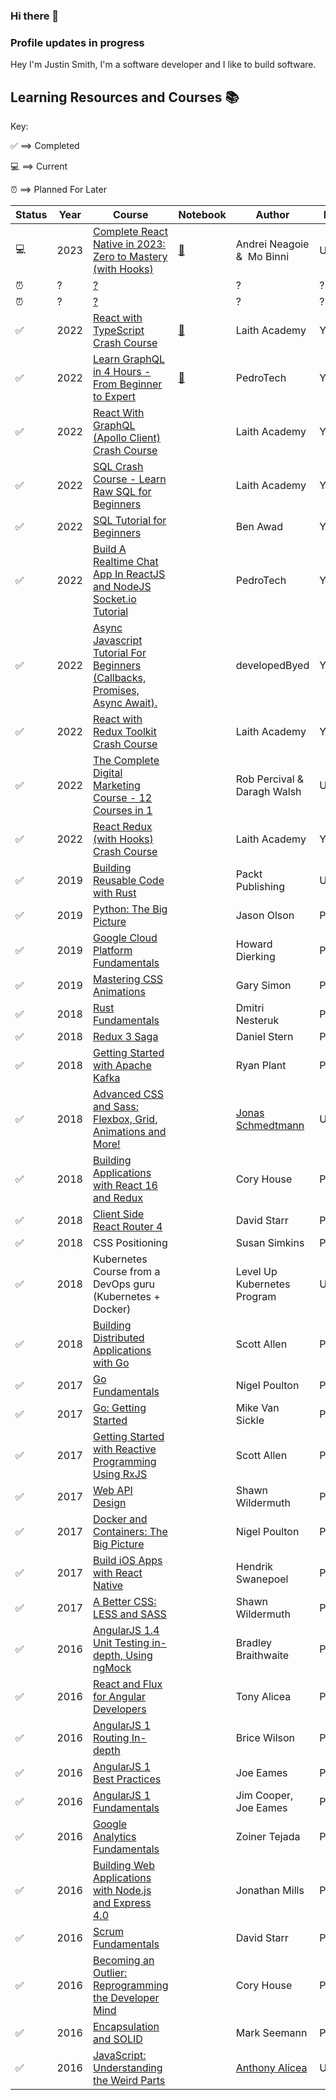 ### Hi there 👋
### Profile updates in progress
Hey I'm Justin Smith, I'm a software developer and I like to build software.
<!--
**JustinDotRocks/JustinDotRocks** is a ✨ _special_ ✨ repository because its `README.md` (this file) appears on your GitHub profile.

Here are some ideas to get you started:

- 🔭 I’m currently working on ...
- 🌱 I’m currently learning ...
- 👯 I’m looking to collaborate on ...
- 🤔 I’m looking for help with ...
- 💬 Ask me about ...
- 📫 How to reach me: ...
- 😄 Pronouns: ...
- ⚡ Fun fact: ...
-->

## Learning Resources and Courses 📚

Key: 

✅ ==> Completed

💻 ==> Current

⏰ ==> Planned For Later

| **Status** | **Year** | **Course**                                                                                                                                                                                            | Notebook                                                                                          | **Author**                                               | **Provider** |
|------------|----------|-------------------------------------------------------------------------------------------------------------------------------------------------------------------------------------------------------|---------------------------------------------------------------------------------------------------|----------------------------------------------------------|--------------|
| 💻         | 2023     | [Complete React Native in 2023: Zero to Mastery (with Hooks)](https://www.udemy.com/course/complete-react-native-mobile-development-zero-to-mastery-with-hooks/)                                                                                          | [📔 ](<>)                                            | Andrei Neagoie &  Mo Binni                                              | Udemy  |
| ⏰          | ?     | [?](?)                                                       |                                                                                                   |?                                          | ?  |
| ⏰          | ?     | [?](?)                                     |                                                                                                   |?                                              | ?  |
| ✅          | 2022     | [React with TypeScript Crash Course](https://www.youtube.com/watch?v=jrKcJxF0lAU)                                                       | [📔 ](<>) | Laith Academy                                         | YouTube  |
| ✅          | 2022     | [Learn GraphQL in 4 Hours - From Beginner to Expert](https://www.youtube.com/watch?v=yqWzCV0kU_c&t=12005s)                                                                                         | [📔 ](<>)                   | PedroTech                                          | YouTube  |
| ✅          | 2022     | [React With GraphQL (Apollo Client) Crash Course](https://www.youtube.com/watch?v=gAbIQx26wSI)                                                                               |                                                                                                   | Laith Academy        | YouTube  |
| ✅          | 2022    | [SQL Crash Course - Learn Raw SQL for Beginners](https://www.youtube.com/watch?v=6838VBt6HmQ)                      |                                                                                                   |  Laith Academy                                           | YouTube  |
| ✅          | 2022     | [SQL Tutorial for Beginners](https://www.youtube.com/watch?v=tp_5c6jaNQE)                                                           |                                                                                                   | Ben Awad                                               | YouTube  |
| ✅          | 2022     | [Build A Realtime Chat App In ReactJS and NodeJS Socket.io Tutorial](https://www.youtube.com/watch?v=NU-HfZY3ATQ)                                                                                 |                                                                                                   |  PedroTech                                            | YouTube  |
| ✅          | 2022    | [Async Javascript Tutorial For Beginners (Callbacks, Promises, Async Await).](https://www.youtube.com/watch?v=_8gHHBlbziw)                                                                                   |                                                                                                   | developedByed                                               | YouTube  |
| ✅          | 2022    | [React with Redux Toolkit Crash Course](https://www.youtube.com/watch?v=jR4fagDcvrc) |                                                                                                   |Laith Academy                                          | YouTube  |
| ✅          | 2022    | [The Complete Digital Marketing Course - 12 Courses in 1](https://www.udemy.com/course/learn-digital-marketing-course/)                                                                                                                                                                   |                                                                                                   | Rob Percival & Daragh Walsh                                               | Udemy  |
| ✅          | 2022   | [React Redux (with Hooks) Crash Course](https://www.youtube.com/watch?v=9jULHSe41ls)                                               |                                                                                                   | Laith Academy                                         | YouTube  |
| ✅          | 2019     | [Building Reusable Code with Rust](https://www.udemy.com/course/building-reusable-code-with-rust)                                                                                                     |                                                                                                   | Packt Publishing                                         | Udemy        |
| ✅          | 2019     | [Python: The Big Picture](https://app.pluralsight.com/library/courses/python-big-picture/table-of-contents)                                                                                           |                                                                                                   | Jason Olson                                              | Pluralsight  |
| ✅          | 2019     | [Google Cloud Platform Fundamentals](https://app.pluralsight.com/library/courses/google-cloud-platform-fundamentals/table-of-contents)                                                                |                                                                                                   | Howard Dierking                                          | Pluralsight  |
| ✅          | 2019     | [Mastering CSS Animations](https://app.pluralsight.com/library/courses/mastering-css-animations-2135/table-of-contents)                                                                               |                                                                                                   | Gary Simon                                               | Pluralsight  |
| ✅          | 2018     | [Rust Fundamentals](https://app.pluralsight.com/library/courses/rust-fundamentals/table-of-contents)                                                                                                  |                                                                                                   | Dmitri Nesteruk                                          | Pluralsight  |
| ✅          | 2018     | [Redux 3 Saga](https://app.pluralsight.com/library/courses/redux-saga/table-of-contents)                                                                                                              |                                                                                                   | Daniel Stern                                             | Pluralsight  |
| ✅          | 2018     | [Getting Started with Apache Kafka](https://app.pluralsight.com/library/courses/apache-kafka-getting-started/table-of-contents)                                                                       |                                                                                                   | Ryan Plant                                               | Pluralsight  |
| ✅          | 2018     | [Advanced CSS and Sass: Flexbox, Grid, Animations and More!](https://www.udemy.com/course/advanced-css-and-sass/)                                                                                     |                                                                                                   | [Jonas Schmedtmann](https://github.com/jonasschmedtmann) | Udemy        |
| ✅          | 2018     | [Building Applications with React 16 and Redux](https://app.pluralsight.com/library/courses/react-redux-react-router-es6/table-of-contents)                                                           |                                                                                                   | Cory House                                               | Pluralsight  |
| ✅          | 2018     | [Client Side React Router 4](https://app.pluralsight.com/library/courses/client-side-react-router-4/table-of-contents)                                                                                |                                                                                                   | David Starr                                              | Pluralsight  |
| ✅          | 2018     | CSS Positioning                                                                                                                                                                                       |                                                                                                   | Susan Simkins                                            | Pluralsight  |
| ✅          | 2018     | Kubernetes Course from a DevOps guru (Kubernetes + Docker)                                                                                                                                            |                                                                                                   | Level Up Kubernetes Program                              | Udemy        |
| ✅          | 2018     | [Building Distributed Applications with Go](https://app.pluralsight.com/library/courses/go-build-distributed-applications/table-of-contents)                                                          |                                                                                                   | Scott Allen                                              | Pluralsight  |
| ✅          | 2017     | [Go Fundamentals](https://app.pluralsight.com/library/courses/go-fundamentals/table-of-contents)                                                                                                      |                                                                                                   | Nigel Poulton                                            | Pluralsight  |
| ✅          | 2017     | [Go: Getting Started](https://app.pluralsight.com/library/courses/go-getting-started/table-of-contents)                                                                                               |                                                                                                   | Mike Van Sickle                                          | Pluralsight  |
| ✅          | 2017     | [Getting Started with Reactive Programming Using RxJS](https://app.pluralsight.com/library/courses/reactive-programming-rxjs-getting-started/table-of-contents)                                       |                                                                                                   | Scott Allen                                              | Pluralsight  |
| ✅          | 2017     | [Web API Design](https://app.pluralsight.com/library/courses/web-api-design/table-of-contents)                                                                                                        |                                                                                                   | Shawn Wildermuth                                         | Pluralsight  |
| ✅          | 2017     | [Docker and Containers: The Big Picture](https://app.pluralsight.com/library/courses/docker-containers-big-picture/table-of-contents)                                                                 |                                                                                                   | Nigel Poulton                                            | Pluralsight  |
| ✅          | 2017     | [Build iOS Apps with React Native](https://app.pluralsight.com/library/courses/build-ios-apps-react-native/table-of-contents)                                                                         |                                                                                                   | Hendrik Swanepoel                                        | Pluralsight  |
| ✅          | 2017     | [A Better CSS: LESS and SASS](https://app.pluralsight.com/library/courses/better-css/table-of-contents)                                                                                               |                                                                                                   | Shawn Wildermuth                                         | Pluralsight  |
| ✅          | 2016     | [AngularJS 1.4 Unit Testing in-depth, Using ngMock](https://app.pluralsight.com/library/courses/angularjs-ngmock-unit-testing/table-of-contents)                                                      |                                                                                                   | Bradley Braithwaite                                      | Pluralsight  |
| ✅          | 2016     | [React and Flux for Angular Developers](https://app.pluralsight.com/library/courses/react-flux-angular/table-of-contents)                                                                             |                                                                                                   | Tony Alicea                                              | Pluralsight  |
| ✅          | 2016     | [AngularJS 1 Routing In-depth](https://app.pluralsight.com/library/courses/angular-routing-in-depth/table-of-contents)                                                                                |                                                                                                   | Brice Wilson                                             | Pluralsight  |
| ✅          | 2016     | [AngularJS 1 Best Practices](https://app.pluralsight.com/library/courses/angular-best-practices/table-of-contents)                                                                                    |                                                                                                   | Joe Eames                                                | Pluralsight  |
| ✅          | 2016     | [AngularJS 1 Fundamentals](https://app.pluralsight.com/library/courses/angularjs-fundamentals/table-of-contents)                                                                                      |                                                                                                   | Jim Cooper, Joe Eames                                    | Pluralsight  |
| ✅          | 2016     | [Google Analytics Fundamentals](https://app.pluralsight.com/library/courses/google-analytics/table-of-contents)                                                                                       |                                                                                                   | Zoiner Tejada                                            | Pluralsight  |
| ✅          | 2016     | [Building Web Applications with Node.js and Express 4.0](https://app.pluralsight.com/library/courses/nodejs-express-web-applications/table-of-contents)                                               |                                                                                                   | Jonathan Mills                                           | Pluralsight  |
| ✅          | 2016     | [Scrum Fundamentals](https://app.pluralsight.com/library/courses/scrum-fundamentals/table-of-contents)                                                                                                |                                                                                                   | David Starr                                              | Pluralsight  |
| ✅          | 2016     | [Becoming an Outlier: Reprogramming the Developer Mind](https://app.pluralsight.com/library/courses/career-reboot-for-developer-mind/table-of-contents)                                               |                                                                                                   | Cory House                                               | Pluralsight  |
| ✅          | 2016     | [Encapsulation and SOLID](https://app.pluralsight.com/library/courses/encapsulation-solid/table-of-contents)                                                                                          |                                                                                                   | Mark Seemann                                             | Pluralsight  |
| ✅          | 2016     | [JavaScript: Understanding the Weird Parts](https://www.udemy.com/course/understand-javascript/)                                                                                                      |                                                                                                   | [Anthony Alicea](https://github.com/AnthonyPAlicea)      | Udemy        |
